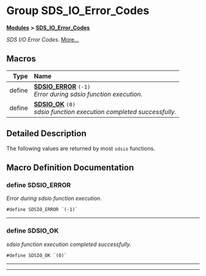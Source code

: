 

# Group SDS\_IO\_Error\_Codes



[**Modules**](modules.md) **>** [**SDS\_IO\_Error\_Codes**](group__SDS__IO__Error__Codes.md)



_SDS I/O Error Codes._ [More...](#detailed-description)

































































## Macros

| Type | Name |
| ---: | :--- |
| define  | [**SDSIO\_ERROR**](group__SDS__IO__Error__Codes.md#define-sdsio_error)  `(-1)`<br>_Error during sdsio function execution._  |
| define  | [**SDSIO\_OK**](group__SDS__IO__Error__Codes.md#define-sdsio_ok)  `(0)`<br>_sdsio function execution completed successfully._  |

## Detailed Description


The following values are returned by most `sdsio` functions. 


    
## Macro Definition Documentation





### define SDSIO\_ERROR 

_Error during sdsio function execution._ 
```
#define SDSIO_ERROR `(-1)`
```




<hr>



### define SDSIO\_OK 

_sdsio function execution completed successfully._ 
```
#define SDSIO_OK `(0)`
```




<hr>

------------------------------


